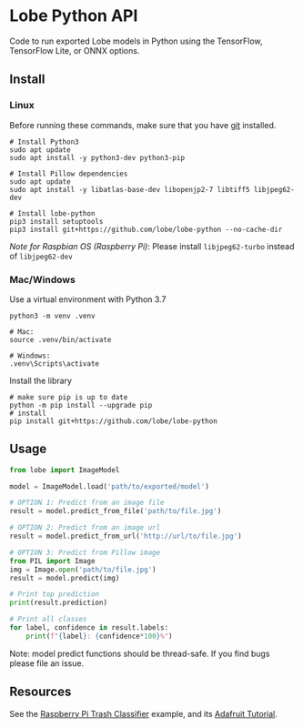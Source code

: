 # Lobe Python API
Code to run exported Lobe models in Python using the TensorFlow, TensorFlow Lite, or ONNX options.

## Install
### Linux
Before running these commands, make sure that you have [git](https://git-scm.com/download/linux) installed.

```shell script
# Install Python3
sudo apt update
sudo apt install -y python3-dev python3-pip

# Install Pillow dependencies
sudo apt update
sudo apt install -y libatlas-base-dev libopenjp2-7 libtiff5 libjpeg62-dev

# Install lobe-python
pip3 install setuptools
pip3 install git+https://github.com/lobe/lobe-python --no-cache-dir
```

_Note for Raspbian OS (Raspberry Pi)_: Please install `libjpeg62-turbo` instead of `libjpeg62-dev`

### Mac/Windows
Use a virtual environment with Python 3.7
```shell script
python3 -m venv .venv

# Mac:
source .venv/bin/activate

# Windows:
.venv\Scripts\activate
```
Install the library
```shell script
# make sure pip is up to date
python -m pip install --upgrade pip
# install
pip install git+https://github.com/lobe/lobe-python
```

## Usage
```python
from lobe import ImageModel

model = ImageModel.load('path/to/exported/model')

# OPTION 1: Predict from an image file
result = model.predict_from_file('path/to/file.jpg')

# OPTION 2: Predict from an image url
result = model.predict_from_url('http://url/to/file.jpg')

# OPTION 3: Predict from Pillow image
from PIL import Image
img = Image.open('path/to/file.jpg')
result = model.predict(img)

# Print top prediction
print(result.prediction)

# Print all classes
for label, confidence in result.labels:
    print(f"{label}: {confidence*100}%")

```
Note: model predict functions should be thread-safe. If you find bugs please file an issue.

## Resources

See the [Raspberry Pi Trash Classifier](https://github.com/microsoft/TrashClassifier) example, and its [Adafruit Tutorial](https://learn.adafruit.com/lobe-trash-classifier-machine-learning).
